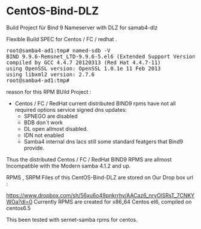 CentOS-Bind-DLZ
===============

Build Project für Bind 9 Nameserver with DLZ for samab4-dlz 

Flexible Build SPEC for Centos / FC / redhat .
<pre>
root@samba4-ad1:tmp# named-sdb -V
BIND 9.9.6-Remsnet_LTD-9.9.6-5.el6 (Extended Support Version) <id:ea4e9ef8> built by make with '--build=x86_64-redhat-linux-gnu' '--program-prefix=' '--exec-prefix=/usr' '--includedir=/usr/include' '--prefix=/usr' '--bindir=/usr/bin' '--sbindir=/usr/sbin' '--sharedstatedir=/var/lib' '--libexecdir=/usr/libexec' '--localstatedir=/var' '--includedir=/usr/include/bind9' '--libdir=/usr/lib64' '--datadir=/usr/share' '--mandir=/usr/share/man' '--infodir=/usr/share/info' '--docdir=/usr/share/doc' '--sysconfdir=/etc' '--host=x86_64-redhat-linux-gnu' '--target=x86_64-redhat-linux-gnu' '--with-docbook-xsl=/usr/share/sgml/docbook/xsl-stylesheets' '--enable-newstats' '--disable-static' '--enable-exportlib' '--with-export-libdir=/usr/lib64' '--with-export-includedir=/usr/include' '--with-openssl' '--enable-threads' '--disable-openssl-version-check' '--with-libtool' '--with-pic' '--with-python' '--with-dlopen=yes' '--with-dlz-ldap=yes' '--with-dlz-filesystem=yes' '--with-dlz-bdb=yes' '--with-gssapi=yes' '--with-idnlib=-L/usr/lib -R/usr/lib -lidn -lidn2' '--with-libxml2' '--enable-filter-aaaa' '--enable-rrl' '--with-ecdsa' '--enable-fixed-rrset' 'build_alias=x86_64-redhat-linux-gnu' 'host_alias=x86_64-redhat-linux-gnu' 'target_alias=x86_64-redhat-linux-gnu' 'CC=gcc' 'CFLAGS=-O2 -g -DNO_VERSION_DATE -fno-strict-aliasing -fpie ' 'LDFLAGS=-L/usr/lib64 -L/usr/lib64/mysql -pie' 'CPPFLAGS= -DDIG_SIGCHASE'
compiled by GCC 4.4.7 20120313 (Red Hat 4.4.7-11)
using OpenSSL version: OpenSSL 1.0.1e 11 Feb 2013
using libxml2 version: 2.7.6
root@samba4-ad1:tmp#
</pre>




reason for this RPM BUild Project :
 - Centos / FC / RedHat  current distributed BIND9 rpms have not all required options service signed dns updates:
    *   SPNEGO are disabled
    *   BDB don´t work
    *   DL open allmost disabled.
    *   IDN not enabled
    *   Samba4 internal dns lacs still some standard featgers that Bind9 provide.

Thus the distributed Centos / FC / RedHat BIND9 RPMS are allmost Incompatible with the Modern samba 4.1.2 and up.


RPMS , SRPM Files of this CentOS-Bind-DLZ
 are stored on Our Drop box url :

https://www.dropbox.com/sh/56xu6o49pnkrrhv/AACaz6_nryOlSRsT_7CNKYWOa?dl=0 
Currently  RPMS are created for  x86_64 Centos el6, compiled on centos6.5


This been tested with sernet-samba rpms for centos.


